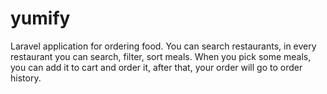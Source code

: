 # yumify
Laravel application for ordering food. You can search restaurants, in every restaurant you can search, filter, sort meals. When you pick some meals, you can add it to cart and order it, after that, your order will go to order history.
